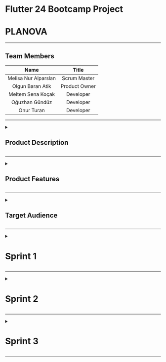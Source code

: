 # Flutter 24 Bootcamp Project


# PLANOVA

---
## Team Members 

| Name   |Title  |
|:-------:| :-----:|
| Melisa Nur Alparslan  | Scrum Master     |
| Olgun Baran Atik   | Product Owner    |
| Meltem Sena Koçak     | Developer  |
| Oğuzhan Gündüz    | Developer  |
| Onur Turan     | Developer  |

---
<details>
  <summary><h2>Product Description</h2></summary>

In today's fast-paced world, using time efficiently and managing personal time correctly is one of the most important keys to achieving both professional and personal success.
Planova is a comprehensive mobile application that facilitates users' personal time management.

The application offers various features to make users' lives easier when it comes to time management. Users can set long-term goals, track these goals individually or with groups throughout the year, conduct internal analysis by keeping a journal, prioritize their tasks by creating a to-do list, and mark completed tasks. At the same time, it makes it easier for users to achieve their goals and progress with detailed analysis and artificial intelligence-supported planning features. Thanks to its minimalist design and user-friendly interface, users can easily adapt to the application.

As a result, managing time correctly is the basis of achieving success in all areas of life and Planova Application will be your greatest assistant on this path.

  <details>
    <summary><h4>Turkish explanation</h4></summary>

Günümüzün hızla akan dünyasında, zamanı verimli kullanmak ve kişisel zaman yönetimini doğru yapmak, hem profesyonel hem de kişisel başarıya ulaşmanın en önemli anahtarlarından biridir. Planova Uygulaması, kullanıcıların kişisel zaman yönetimini kolaylaştıran kapsamlı bir mobil uygulamadır.

Uygulama, zaman yönetimi konusunda kullanıcıların hayatını kolaylaştırmak için çeşitli özellikler sunar. Kullanıcılar, uzun vadeli hedeflerini belirleyebilir, bu hedefleri bireysel veya topluluklarla birlikte yıl boyunca takip edebilir, günlük tutarak içsel analiz yapabilir, yapılacaklar listesi oluşturarak görevlerini önceliklendirebilir ve tamamlanan işleri işaretleyebilirler. Aynı zamanda, detaylı analiz ve yapay zeka destekli planlama özellikleri ile kullanıcıların hedeflerine ulaşmalarını ve ilerlemelerini kolaylaştırır. Minimalist tasarımı ve kullanıcı dostu arayüzü sayesinde, kullanıcılar uygulamaya kolayca adapte olabilirler.

Sonuç olarak, zamanı doğru yönetmek, yaşamın her alanında başarıya ulaşmanın temelidir ve Planova Uygulaması bu yolda en büyük yardımcınız olacaktır.
    
  </details>
  
</details>

---
<details>
  <summary><h2>Product Features</h2></summary>


### 1. Today(Home)Page
- **User-Friendly Interface:** The home page has a simple and minimalist design that allows users to easily get used to the application.
- **Daily Work and Completed Tasks:** Users can see their work for that day, their long-term goals, and whether they have completed them or not in the categorization. This makes daily task management and tracking easier.
- **Weekly Calendar:** The weekly calendar at the top makes it easy for users to switch between different days.

### 2. Goals Page
- **Grid View:** All goals are presented in a view where users can easily see their progress.
- **Goal Details:** By clicking on the goal, the details, start date, completion status and statistics of the goal can be accessed.
- **Adding and Removing Targets:** New targets can be added or existing targets can be archived.
- **Data Analysis:** Users can visually see their progress on the goals they set statistically and long-term development with a 365-day grid view
- **AI-Assisted Planning:** Artificial intelligence helps users plan and break down their goals. It also gives suggestions on how many days the goals should last.
- **Community Goal tracking:** Users can set common goals with their friends and work on them together.
    * **Common Goals and Progress Tracking:** Users can track their progress on common goals they set with their friends, with percentages.
    * **Progress Graphs:** Users can see their own and their friends' progress graphically. These graphics increase users' motivation.
    * **Goal Details:** Details and progress of the goals set with friends can be viewed on the challenge page. This page also includes buttons for adding and editing goals.

### 3. Journal
- **Daily Notes:** Users can keep a diary and record notes in chronological order. A separate note can be entered for each day.
- **Adding Images and Text:** In addition to adding text to journal notes, images can also be added. This makes notes richer and more meaningful.

### 4. Profile Page
- **All Goals and Archive:** All goals and archived data of users are displayed on this page. Users can easily access their past goals and completed tasks.
- **Detailed Progress Analysis:** Users' personal progress is analyzed graphically and statistically. These analyzes help users better understand their progress.

### 5. Settings
- **Profile Settings:**
  * **Edit Profile:** Allows users to update their personal information such as name, email, and profile picture.
  * **Account Information:** Provides detailed account information including membership status and account creation date.
- **Security and Privacy:**
  * **Change Password:** Enables users to change their account password for enhanced security.
  * **Two-Factor Authentication:** Offers an additional layer of security by requiring a second form of authentication.
- **Notifications:** Users can customize notification settings, including which events trigger notifications.
- **Themes:** Users can choose from a variety of themes to personalize the appearance of the app.




<details>
    <summary><h4>Turkish explanation</h4></summary>

  ### 1. Ana Sayfa(Bugün)
- **Kullanıcı Dostu Arayüz:** Ana sayfa, kullanıcıların uygulamaya kolayca alışmalarını sağlayan sade ve minimalist bir tasarıma sahiptir.
- **Günlük İşler ve Tamamlanan Görevler:** Kullanıcılar, o güne ait işlerini, uzun vadede devam ettiği hedeflerini, bunları tamamlayıp tamamlamadıkları kategorizasyonu içinde görebilirler. Bu, günlük görev yönetimini ve takibini kolaylaştırır.
- **Haftalık Takvim:** Üst kısımda yer alan haftalık takvim, kullanıcıların farklı günler arasında geçişini kolaylaştır.

### 2. Hedefler Sayfası
- **Izgara Görünüm:** Tüm hedefler, kullanıcıların ilerlemesini kolayca görebileceği bir görünümde sunulur.
- **Hedef Detayları:** Hedefe tıklanıldığında, hedefin detaylarına, başlangıç tarihine, tamamlanma durumuna ve istatistiklerine ulaşılabilir.
- **Hedef Ekleme ve Çıkarma:** Yeni hedefler eklenebilir veya var olan hedefler arşivlenebilir.
- **Veri Analizi:** Kullanıcıların belirledikleri hedeflerdeki ilerlemeleri istatistiksel olarak ve 365 günlük ızgara görünümle uzun vadeli gelişimi görsel bir şekilde görebilirler
- **Yapay Zeka Destekli Planlama:** Yapay zeka, kullanıcıların hedeflerini planlamalarına ve parçalara bölmelerine yardımcı olur. Ayrıca, hedeflerin kaç gün sürmesi gerektiği konusunda önerilerde bulunur.
- **Toplulukla Hedef takibi:** Kullanıcılar, arkadaşlarıyla ortak hedefler belirleyebilir ve bu hedefler üzerinde birlikte çalışabilirler.
    * **Ortak Hedefler ve İlerleme Takibi:** Kullanıcılar, arkadaşlarıyla belirledikleri ortak hedeflerdeki ilerlemelerini yüzdelerle takip edebilirler.
    * **İlerleme Grafikleri:** Kullanıcılar, kendi ve arkadaşlarının ilerlemelerini grafiksel olarak görebilirler. Bu grafikler, kullanıcıların motivasyonlarını artırır.
    * **Hedef Detayları:** Arkadaşlarla belirlenen hedeflerin detayları ve ilerlemeleri, challenge sayfasında görüntülenebilir. Bu sayfada ayrıca hedef ekleme ve düzenleme butonları bulunur.
 
### 3. Günlük
- **Günlük:** Kullanıcılar, tarih sırasına göre günlük tutabilir, not kaydedebilirler. Her gün için ayrı bir not girişi yapılabilir.
- **Görsel ve Metin Ekleme:** Günlük notlarına metin eklemenin yanı sıra, görseller de eklenebilir. Bu, notların daha zengin ve anlamlı olmasını sağlar.

### 4. Profil Sayfası
- **Tüm Hedefler ve Arşiv:** Kullanıcıların tüm hedefleri ve arşivlenen verileri bu sayfada görüntülenir. Kullanıcılar, geçmiş hedeflerine ve tamamlanan görevlere kolayca ulaşabilirler.
- **Detaylı İlerleme Analizi:** Kullanıcıların kişisel ilerlemeleri, grafiksel ve istatistiksel olarak analiz edilir. Bu analizler, kullanıcıların gelişimlerini daha iyi anlamalarına yardımcı olur.

### 5. Ayarlar
- **Profil ayarları:**
  * **Profili Düzenle:** Kullanıcıların ad, e-posta adresi ve profil resmi gibi kişisel bilgilerini güncellemesine olanak tanır.
  * **Hesap Bilgileri:** Üyelik durumu ve hesap oluşturma tarihi dahil olmak üzere ayrıntılı hesap bilgileri sağlar.
- **Güvenlik ve Gizlilik:**
  * **Şifreyi Değiştir:** Gelişmiş güvenlik için kullanıcıların hesap şifrelerini değiştirmelerine olanak tanır.
  * **İki Faktörlü Kimlik Doğrulama:** İkinci bir kimlik doğrulama biçimi gerektirerek ek bir güvenlik katmanı sunar.
- **Bildirimler:** Kullanıcılar, hangi olayların bildirimleri tetiklediğini de içeren bildirim ayarlarını özelleştirebilir.
- **Temalar:** Kullanıcılar, uygulamanın görünümünü kişiselleştirmek için çeşitli temalar arasından seçim yapabilir.
  </details>

</details>

---
<details>
  <summary><h2>Target Audience</h2></summary>

Planova application appeals to a wide range of users and offers features for people from different age groups and professions.

- **Students:**
  * **Academic Success:** Students who want to organize their study plans and academic goals.
  * **Time Management:** Those who want to keep track of exam dates and assignment deadlines.
  * **Daily Note Taking:** Students who want to take notes of their daily work and progress.

- **Professionals:**
  * **Task Tracking**: Those who want to organize daily meetings, tasks and workflows.
  * **Career Development:** Professionals who want to follow their career development and long-term goals.

- **Freelancers:**
  * **Task Management:** Freelancers who want to organize and track their daily tasks.
  * **Time Management:** Those who want to plan their work and manage their daily to-do list.

- **Personal Development Enthusiasts:**
  * **Personal Development:** Individuals who want to follow their own development and set personal goals.

- **Users Aimed at Teamwork and Common Goals:**
  * **Common Goal Setting:** Groups of friends or business teams who want to work together by setting common goals.
  * **Increasing Motivation:** Those who want to increase group motivation by using the joint goal tracking feature.


<details>
    <summary><h4>Turkish explanation</h4></summary>

Planova Uygulaması, geniş bir kullanıcı kitlesine hitap eder ve farklı yaş gruplarından ve mesleklerden insanlara yönelik özellikler sunar.

- **Öğrenciler:**
  * **Akademik Başarı:** Ders çalışma planlarını ve akademik hedeflerini düzenlemek isteyen öğrenciler.
  * **Zaman Yönetimi:** Sınav tarihlerini ve ödev teslim tarihlerini takip etmek isteyenler.
  * **Günlük Not Tutma:** Günlük çalışmalarını ve ilerlemelerini not almak isteyen öğrenciler.

- **Profesyoneller:**
  * **Görev Takibi**: Günlük toplantıları, görevleri ve iş akışlarını organize etmek isteyenler.
  * **Kariyer Gelişimi:** Kariyer gelişimlerini ve uzun vadeli hedeflerini takip etmek isteyen profesyoneller.

- **Serbest Çalışanlar:**
  * **Görev Yönetimi:** Günlük görevlerini düzenlemek ve takip etmek isteyen serbest çalışanlar.
  * **Zaman Yönetimi:** İşlerini planlamak ve günlük yapılacaklar listesini yönetmek isteyenler.

- **Kişisel Gelişim Meraklıları:**
  * **Kişisel Gelişim:** Kendi gelişimlerini takip etmek ve kişisel hedefler belirlemek isteyen bireyler.

- **Takım Çalışması ve Ortak Hedeflere Yönelik Kullanıcılar:**
  * **Ortak Hedef Belirleme:** Ortak hedefler belirleyerek birlikte çalışmak isteyen arkadaş grupları veya iş takımları.
  * **Motivasyon Artırma:** Birlikte hedef takibi özelliğini kullanarak grup motivasyonunu artırmak isteyenler.


    
  </details>
  
</details>


---
<details>
  <summary><h1>Sprint 1</h1></summary>

<details>
    <summary><h2>App Screenshots</h2></summary>

### Login Page
![Loginpage](https://github.com/olgnbrn/flutter24_bootcamp/raw/main/Assets/App_ss/Loginpage.png)

---
### Today(Home)page
![Homepage](https://github.com/olgnbrn/flutter24_bootcamp/raw/main/Assets/App_ss/Homepage.png)

---
### Habits Page
![Habitpage](https://github.com/olgnbrn/flutter24_bootcamp/raw/main/Assets/App_ss/Habitpage.png)

---
### Journal Page
![Habitpage](https://github.com/olgnbrn/flutter24_bootcamp/raw/main/Assets/App_ss/Journalpage.png)

---
### Profile Page
![Habitpage](https://github.com/olgnbrn/flutter24_bootcamp/raw/main/Assets/App_ss/Profilepage.png)

---
### Settings Page
<img src="https://github.com/olgnbrn/flutter24_bootcamp/raw/main/Assets/App_ss/settingspage.png" width="500">



   
</details>

---
  <details>
    <summary><h2>App Map</h2></summary>

![App Flowchart](https://github.com/olgnbrn/flutter24_bootcamp/raw/main/Assets/Map.png)
   
  </details>

---
  <details>
    <summary><h2>Project Management</h2></summary>
    
![pm_1](https://github.com/olgnbrn/flutter24_bootcamp/raw/main/Assets/Sprint1_PM/pm_1.png)
![pm_2](https://github.com/olgnbrn/flutter24_bootcamp/raw/main/Assets/Sprint1_PM/pm_2.png)
![pm_3](https://github.com/olgnbrn/flutter24_bootcamp/raw/main/Assets/Sprint1_PM/pm_3.png)
![pm_4](https://github.com/olgnbrn/flutter24_bootcamp/raw/main/Assets/Sprint1_PM/pm_4.png)
![pm_5](https://github.com/olgnbrn/flutter24_bootcamp/raw/main/Assets/Sprint1_PM/pm_5.png)
   
  </details>

---
  <details>
    <summary><h2>Burndown Chart</h2></summary>

![Burndown Chart](https://github.com/olgnbrn/flutter24_bootcamp/raw/main/Assets/Burndown_chart/burndownchart_1.png)

![Burndown Chart](https://github.com/olgnbrn/flutter24_bootcamp/raw/main/Assets/Burndown_chart/Burndownchart_2.png)



    
  </details>

---


- **Sprint Notes:**
   * It was decided to use Figma in UI designs.
   * It was decided to use Asana as a project management tool.
   * Daily scrum meetings were held using WhatsApp and Discord applications according to team availability.
   * It was decided to use e-mail for the login system.
   * It was decided that the main theme of the application would be dark.
   * Due to global targets, it was decided to make designs and applications in English.
 
- **Expected point completion within Sprint:**
  * 300 Point

- **Point Completion Logic:**
  * A total target of 1100 points was set. In the first sprint, 300 points were targeted because the idea was planned and the designs were made, and 310 points were completed. In the second sprint, 450 points are targeted as the focus will be on writing code and adding APIs. In the third sprint, a target of 450 points was set as the remaining tasks would be completed and integration work would be carried out.

- **Daily Scrum:** [Daily Scrum](https://github.com/olgnbrn/flutter24_bootcamp/tree/main/Assets/Daily_Scrum)

- **Product Backlog URL:**  [Asana](https://app.asana.com/0/1207708660563810/1207708543191861)

- **Sprint Review:**
    * Melisa Nur Alparslan and Olgun Baran Atik made the prototypes and designs.
   * Since we wanted the application to have different features, it was not easy to decide during the prioritization phase.
   * It was decided to highlight the habit-forming feature.
   * Although it did not take much time to decide on the logo, choosing the brand name did.
   * The first week was spent in market research, user interviews, determining the details of the idea and making a draft prototype.
   * Designs were made in the second week.
   * In this process, the project management method was determined, the team got to know each other, and a system was created to be used in other sprints.
   * Date addition in asana was not used in the first place because the next day's tasks were discussed in daily meetings in the WhatsApp group. Dates were added to the asana to create a burndown chart.
   * The first sprint planning was generally based on design and idea and a good sprint process was passed.


- **Sprint Review Participants:**
    * Melisa Nur Alparslan, Olgun Baran Atik, Meltem Sena Koçak, Oğuzhan Gündüz, Onur Turan

- **Sprint Retrospective:**
   * In the second sprint, it was decided to install Firebase first.
   * It was decided to finalize the application logo.
   * It was decided that all team members would write code together in the second sprint.
   * It was decided to conduct a free API research suitable for the application for the artificial intelligence plug-in.
   * It was decided to add an open theme to the application.
   * It was decided to edit the daily section UI.
   * It was decided to improve the user profile creation and editing page.
   * It was decided to integrate daily planner and calendar.
   * It was decided to complete the habit creation and tracking page.
   * It was decided to add task list and reminder features.
   * It was decided to develop the target tracking and analysis page.

<details>
    <summary><h4>Turkish explanation</h4></summary>


- **Sprint Notları:**
   * UI tasarımlarında Figma kullanılmasına karar verilmiştir.
   * Proje yönetim aracı olarak Asana kullanılmasına karar verildi.
   * Daily scrum toplantıları whatsapp ve discord uygulamaları takım müsaitlik durumuna göre kullanılarak gerçekleştirildi.
   * Giriş sistemi için e-posta kullanılmasına karar verildi.
   * Uygulamanın asıl temasının koyu olmasına karar verildi.
   * Globale yönelik hedefler nedeniyle İngilizce dili ile tasarımların ve uygulamanın yapılmasına karar verildi.
 
 
- **Sprint İçinde Tamamlanması Beklenen Puan:**
  * 300 Puan

- **Puan Tamamlama Mantığı:**
  * Toplamda 1100 puanlık bir hedef belirlendi. Birinci sprintte, fikir oturması ve tasarımların yapılması planlandığı için 300 puan hedeflenmiştir ve 310 puan tamamlanmıştır. İkinci sprintte, kod yazma ve API ekleme çalışmalarına yoğunlaşılacağı için 450 puan hedeflenmiştir. Üçüncü sprintte ise kalan görevlerin tamamlanması ve entegrasyon çalışmaları yapılacağından 450 puan hedefi konulmuştur.

- **Sprint Gözden Geçirilmesi:**
   * Melisa Nur Alparslan ve Olgun Baran Atik prototip ve tasarımları yaptı.
   * Uygulamanın farklı özellikler taşımasını istenildiği için önceliklendirme aşamasında karar vermek kolay olmadı.
   * Alışkanlık oluşturma özelliğinin ön plana çıkarılmasına karar verildi.
   * Logoya karar vermek çok zaman almasa da marka adını seçmek zaman aldı.
   * Birinci hafta pazar araştırması, kullanıcı görüşmeleri, fikrin detaylarının belirlenmesi ve prototipin taslak olarak yapılması şeklinde geçirildi.
   * İkinci hafta tasarımlar yapıldı.
   * Bu süreçte proje yönetim yöntemi belirlendi, takım birbiriyle tanışmış oldu, ve diğer sprintlerde de kullanılmak üzere sistem oluşturuldu.
   * Whatsapp grubunda günlük olarak toplantılarda ertesi gün görevleri konuşulduğu için asanada tarih eklemesi ilk etapta kullanılmadı. Burndown chart oluşturmak için asanaya tarihler sonrasında eklenildi.
   * Birinci sprint planlaması genel olarak tasarım ve fikir üstüne oldu ve iyi bir sprint süreci geçirildi.
     

- **Sprint Gözden Geçirme Katılımcıları:**
    * Melisa Nur Alparslan, Olgun Baran Atik, Meltem Sena Koçak, Oğuzhan Gündüz, Onur Turan

- **Sprint Retrospektifi:**
   * İkinci sprintte ilk olarak Firebase kurulmasına karar verildi.
   * Ugulama logosunun kesinleştirilmesine karar verildi.
   * Tüm ekip üyelerinin ikinci sprintte birlikte kod yazmasına karar verildi.
   * Yapay zeka eklentisi için uygulamaya uygun ücretsiz api araştırması yapılmasına karar verildi.
   * Uygulamaya açık tema eklenilmesine karar verildi.
   * Günlük kısmı UI düzenlenmesine karar verildi.
   * Kullanıcı profili oluşturma ve düzenleme sayfasının geliştirilmesine karar verildi.
   * Günlük planlayıcı ve takvim entegrasyonu yapılmasına karar verildi.
   * Alışkanlık oluşturma ve takip etme sayfasının tamamlanmasına karar verildi.
   * Görev listesi ve hatırlatıcı özelliklerinin eklenmesine karar verildi.
   * Hedef takip ve analiz sayfasının geliştirilmesine karar verildi.
</details>







</details>


---
<details>
  <summary><h1>Sprint 2</h1></summary>

  ---

<details>
    <summary><h2>App Screenshots</h2></summary>


   
</details>

---
  <details>
    <summary><h2>App Map</h2></summary>


   
  </details>

---
  <details>
    <summary><h2>Project Management</h2></summary>

   
  </details>

---
  <details>
    <summary><h2>Burndown Chart</h2></summary>



    
  </details>

---


- **Sprint Notes:**
   * 
 
- **Expected point completion within Sprint:**
  * 

- **Point Completion Logic:**
  * 

- **Daily Scrum:** 

- **Product Backlog URL:**  [Asana](https://app.asana.com/0/1207708660563810/1207708543191861)

- **Sprint Review:**
    * 


- **Sprint Review Participants:**
    * Melisa Nur Alparslan, Olgun Baran Atik, Meltem Sena Koçak, Oğuzhan Gündüz, Onur Turan

- **Sprint Retrospective:**
   * 

<details>
    <summary><h4>Turkish explanation</h4></summary>


- **Sprint Notları:**
   * 
 
- **Sprint İçinde Tamamlanması Beklenen Puan:**
  * 

- **Puan Tamamlama Mantığı:**
  * 

- **Sprint Gözden Geçirilmesi:**
   * 
     

- **Sprint Gözden Geçirme Katılımcıları:**
    * Melisa Nur Alparslan, Olgun Baran Atik, Meltem Sena Koçak, Oğuzhan Gündüz, Onur Turan

- **Sprint Retrospektifi:**
   * 
</details>
</details>

---

<details>
  <summary><h1>Sprint 3</h1></summary>
</details>

---
